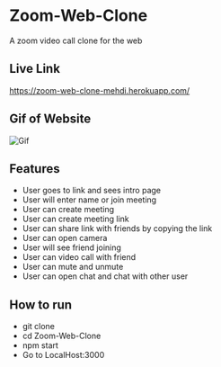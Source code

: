 # Zoom-Web-Clone
A zoom video call clone for the web

## Live Link
https://zoom-web-clone-mehdi.herokuapp.com/

## Gif of Website
![Gif](./static/gif.gif)

## Features
- User goes to link and sees intro page
- User will enter name or join meeting
- User can create meeting
- User can create meeting link
- User can share link with friends by copying the link
- User can open camera 
- User will see friend joining
- User can video call with friend
- User can mute and unmute
- User can open chat and chat with other user

## How to run
- git clone
- cd Zoom-Web-Clone
- npm start
- Go to LocalHost:3000



